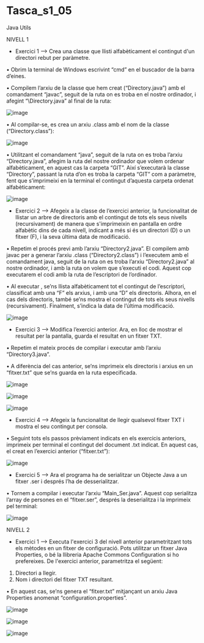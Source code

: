 # Tasca_s1_05
Java Utils

NIVELL 1
- Exercici 1 --> 
Crea una classe que llisti alfabèticament el contingut d'un directori rebut per paràmetre.

•	Obrim la terminal de Windows escrivint “cmd” en el buscador de la barra d’eines.

•	Compilem l’arxiu de la classe que hem creat (“Directory.java”) amb el comandament “javac”, seguit de la ruta on es troba en el nostre ordinador, i afegint “\Directory.java” al final de la ruta:

![image](https://user-images.githubusercontent.com/118254693/207462395-2f8b3119-f6c3-448b-9bb5-99b30a51f0c3.png)

•	Al compilar-se, es crea un arxiu .class amb el nom de la classe (“Directory.class”):

![image](https://user-images.githubusercontent.com/118254693/207462470-710d5213-4ba6-4edf-a42b-f73acd904806.png)

•	Utilitzant el comandament “java”, seguit de la ruta on es troba l’arxiu “Directory.java”, afegim la ruta del nostre ordinador que volem ordenar alfabèticament, en aquest cas la carpeta “GIT”. Així s’executarà la classe “Directory”, passant la ruta d’on es troba la carpeta “GIT” com a paràmetre, fent que s’imprimeixi en la terminal el contingut d’aquesta carpeta ordenat alfabèticament: 

![image](https://user-images.githubusercontent.com/118254693/207462512-1b4d40bd-43c6-4ce8-b015-d45c93f82c99.png)

- Exercici 2 --> 
Afegeix a la classe de l’exercici anterior, la funcionalitat de llistar un arbre de directoris amb el contingut de tots els seus nivells (recursivament) de manera que s'imprimeixin en pantalla en ordre alfabètic dins de cada nivell, indicant a més si és un directori (D) o un fitxer (F), i la seva última data de modificació.

•	Repetim el procés previ amb l’arxiu “Directory2.java”. El compilem amb javac per a generar l’arxiu .class (“Directory2.class”) i l’executem amb el comandament java, seguit de la ruta on es troba l’arxiu “Directory2.java” al nostre ordinador, i amb la ruta on volem que s’executi el codi. Aquest cop executarem el codi amb la ruta de l’escriptori de l’ordinador.   

•	Al executar , se’ns llista alfabèticament tot el contingut de l’escriptori, classificat amb una “F” els arxius, i amb una “D” els directoris. Alhora, en el cas dels directoris, també se’ns mostra el contingut de tots els seus nivells (recursivament). Finalment, s’indica la data de l’última modificació.

![image](https://user-images.githubusercontent.com/118254693/207462693-179236b0-d5da-45bf-8957-b95b376d1c18.png)

- Exercici 3 --> 
Modifica l’exercici anterior. Ara, en lloc de mostrar el resultat per la pantalla, guarda el resultat en un fitxer TXT.

•	Repetim el mateix procés de compilar i executar amb l’arxiu “Directory3.java”. 

•	A diferència del cas anterior, se’ns imprimeix els directoris i arxius en un “fitxer.txt” que se’ns guarda en la ruta especificada.

![image](https://user-images.githubusercontent.com/118254693/207462874-79949d40-66f4-4fdf-99dc-7e87ca3c0712.png)

![image](https://user-images.githubusercontent.com/118254693/207462884-0457f495-d51c-4d61-8822-5598bf65bd2b.png)

![image](https://user-images.githubusercontent.com/118254693/207462907-0ee7860f-b244-48cf-b227-b1dad5831eb8.png)

- Exercici 4 --> 
Afegeix la funcionalitat de llegir qualsevol fitxer TXT i mostra el seu contingut per consola.

•	Seguint tots els passos prèviament indicats en els exercicis anteriors, imprimeix per terminal el contingut del document .txt indicat. En aquest cas, el creat en l’exercici anterior (“fitxer.txt”):

![image](https://user-images.githubusercontent.com/118254693/207463028-0f71c1b0-30bb-440d-a887-2e9a5133c5a7.png)

- Exercici 5 --> 
Ara el programa ha de serialitzar un Objecte Java a un fitxer .ser i després l’ha de desserialitzar.

•	Tornem a compilar i executar l’arxiu “Main_Ser.java”. Aquest cop serialitza l’array de persones en el “fitxer.ser”, després la deserialitza i la imprimeix pel terminal:

![image](https://user-images.githubusercontent.com/118254693/207463122-d4664455-42c4-4946-bf76-a7842bddea40.png)

NIVELL 2

- Exercici 1 -->
Executa l'exercici 3 del nivell anterior parametritzant tots els mètodes en un fitxer de configuració.
Pots utilitzar un fitxer Java Properties, o bé la llibreria Apache Commons Configuration si ho prefereixes.
De l'exercici anterior, parametritza el següent:
1. Directori a llegir.
2. Nom i directori del fitxer TXT resultant.

•	En aquest cas, se’ns genera el “fitxer.txt” mitjançant un arxiu Java Properties anomenat “configuration.properties”.

![image](https://user-images.githubusercontent.com/118254693/207463318-60525dda-e798-4faa-ad4a-915526f9d5dd.png)

![image](https://user-images.githubusercontent.com/118254693/207463339-f578f7d5-4aa7-403e-ba58-8c6eee994c22.png)

![image](https://user-images.githubusercontent.com/118254693/207463359-fc1f5ece-f295-42eb-81e5-5d76cab883af.png)







